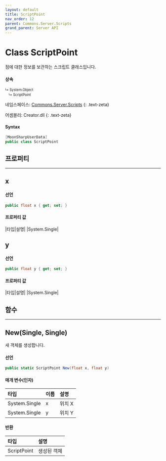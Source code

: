 ```yaml
---
layout: default
title: ScriptPoint
nav_order: 12
parent: Commons.Server.Scripts
grand_parent: Server API
---
```


<!-- 아래에 문서 작성 -->

# Class ScriptPoint 
점에 대한 정보를 보관하는 스크립트 클래스입니다.

<!-- new
{: .label .label-green } -->

#### 상속
<div class="code-example" markdown="1" style = "font-size:0.8em;">
↳ System.Object<br/>
　↳ ScriptPoint
</div>

네임스페이스: [Commons.Server.Scripts](../)
{: .text-zeta}

어셈블리: Creator.dll
{: .text-zeta}

#### Syntax
```cs
[MoonSharpUserData]
public class ScriptPoint
```

## 프로퍼티
---

## x

#### 선언
```cs
public float x { get; set; }
```

#### 프로퍼티 값

|타입|설명|
|System.Single|

## y

#### 선언
```cs
public float y { get; set; }
```

#### 프로퍼티 값

|타입|설명|
|System.Single|

## 함수
---

## New(Single, Single)
새 객체를 생성합니다.

#### 선언
```cs
public static ScriptPoint New(float x, float y)
```

#### 매개 변수(인자)

|타입|이름|설명|
|:-|:-|:-|
|System.Single|x|위치 X|
|System.Single|y|위치 Y|

#### 반환

|타입|설명|
|:-|:-|
|ScriptPoint|생성된 객체|